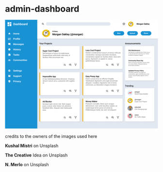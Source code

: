 # admin-dashboard

![dashboard-project](image.png)

credits to the owners of the images used here

**Kushal Mistri** on Unsplash  

**The Creative** Idea on Unsplash  

**N. Merlo** on Unsplash  